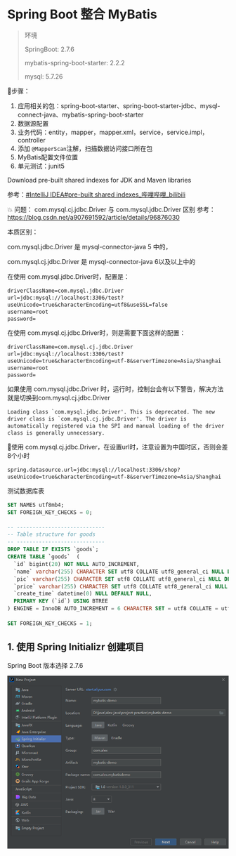 # Spring Boot 整合 MyBatis

> 环境
>
> SpringBoot: 2.7.6
>
> mybatis-spring-boot-starter: 2.2.2
>
> mysql: 5.7.26



💖步骤：

1. 应用相关的包：spring-boot-starter、spring-boot-starter-jdbc、mysql-connect-java、mybatis-spring-boot-starter
2. 数据源配置
3. 业务代码：entity，mapper，mapper.xml，service，service.impl，controller
4. 添加 `@MapperScan`注解，扫描数据访问接口所在包
5. MyBatis配置文件位置
6. 单元测试：junit5



Download pre-built shared indexes for JDK and Maven libraries

参考：[#IntelliJ IDEA#pre-built shared indexes_哔哩哔哩_bilibili](https://www.bilibili.com/video/av889664431/)

💥 问题： com.mysql.cj.jdbc.Driver 与 com.mysql.jdbc.Driver 区别
参考：https://blog.csdn.net/a907691592/article/details/96876030

本质区别：

com.mysql.jdbc.Driver 是 mysql-connector-java 5 中的，

com.mysql.cj.jdbc.Driver 是 mysql-connector-java 6以及以上中的

在使用 com.mysql.jdbc.Driver时，配置是：

```properties
driverClassName=com.mysql.jdbc.Driver
url=jdbc:mysql://localhost:3306/test?useUnicode=true&characterEncoding=utf8&useSSL=false
username=root
password=
```

在使用 com.mysql.cj.jdbc.Driver时，则是需要下面这样的配置：

```
driverClassName=com.mysql.cj.jdbc.Driver
url=jdbc:mysql://localhost:3306/test?useUnicode=true&characterEncoding=utf-8&serverTimezone=Asia/Shanghai
username=root
password=
```

如果使用 com.mysql.jdbc.Driver 时，运行时，控制台会有以下警告，解决方法就是切换到com.mysql.cj.jdbc.Driver

```
Loading class `com.mysql.jdbc.Driver'. This is deprecated. The new driver class is `com.mysql.cj.jdbc.Driver'. The driver is automatically registered via the SPI and manual loading of the driver class is generally unnecessary.
```

👏使用 com.mysql.cj.jdbc.Driver，在设置url时，注意设置为中国时区，否则会差8个小时

```
spring.datasource.url=jdbc:mysql://localhost:3306/shop?useUnicode=true&characterEncoding=utf-8&serverTimezone=Asia/Shanghai
```

测试数据库表
```sql
SET NAMES utf8mb4;
SET FOREIGN_KEY_CHECKS = 0;

-- ----------------------------
-- Table structure for goods
-- ----------------------------
DROP TABLE IF EXISTS `goods`;
CREATE TABLE `goods`  (
  `id` bigint(20) NOT NULL AUTO_INCREMENT,
  `name` varchar(255) CHARACTER SET utf8 COLLATE utf8_general_ci NULL DEFAULT NULL,
  `pic` varchar(255) CHARACTER SET utf8 COLLATE utf8_general_ci NULL DEFAULT NULL,
  `price` varchar(255) CHARACTER SET utf8 COLLATE utf8_general_ci NULL DEFAULT NULL,
  `create_time` datetime(0) NULL DEFAULT NULL,
  PRIMARY KEY (`id`) USING BTREE
) ENGINE = InnoDB AUTO_INCREMENT = 6 CHARACTER SET = utf8 COLLATE = utf8_general_ci ROW_FORMAT = Dynamic;

SET FOREIGN_KEY_CHECKS = 1;
```







## 1. 使用 Spring Initializr 创建项目

Spring Boot 版本选择 2.7.6

![image-20230121085513007](5.SpringBoot整合MyBatis.assets/image-20230121085513007.png)